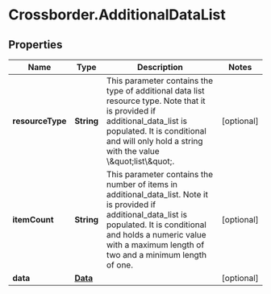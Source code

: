 # Crossborder.AdditionalDataList

## Properties

Name | Type | Description | Notes
------------ | ------------- | ------------- | -------------
**resourceType** | **String** | This parameter contains the type of additional data list resource type. Note that it is provided if additional_data_list is populated.    It is conditional and will only hold a string with the value \\\&quot;list\\\&quot;.  | [optional] 
**itemCount** | **String** | This parameter contains the number of items in additional_data_list. Note it is provided if additional_data_list is populated.    It is conditional and holds a numeric value with a maximum length of two and a minimum length of one. | [optional] 
**data** | [**Data**](Data.md) |  | [optional] 


